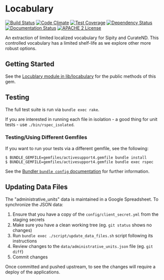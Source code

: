 # Locabulary

[![Build Status](https://travis-ci.org/ndlib/locabulary.png?branch=master)](https://travis-ci.org/ndlib/locabulary)
[![Code Climate](https://codeclimate.com/github/ndlib/locabulary.png)](https://codeclimate.com/github/ndlib/locabulary)
[![Test Coverage](https://codeclimate.com/github/ndlib/locabulary/badges/coverage.svg)](https://codeclimate.com/github/ndlib/locabulary)
[![Dependency Status](https://gemnasium.com/ndlib/locabulary.svg)](https://gemnasium.com/ndlib/locabulary)
[![Documentation Status](http://inch-ci.org/github/ndlib/locabulary.svg?branch=master)](http://inch-ci.org/github/ndlib/locabulary)
[![APACHE 2 License](http://img.shields.io/badge/APACHE2-license-blue.svg)](./LICENSE)

An extraction of limited localized vocabulary for Sipity and CurateND.
This controlled vocabulary has a limited shelf-life as we explore other more
robust options.

## Getting Started

See the [Locublary module in lib/locabulary](/lib/locabulary.rb) for the public methods of this gem.

## Testing

The full test suite is run via `bundle exec rake`.

If you are interested in running each file in isolation - a good thing for unit tests - use `./bin/rspec_isolated`.

### Testing/Using Different Gemfiles

If you want to run your tests via a different gemfile, see the following:

```console
$ BUNDLE_GEMFILE=gemfiles/activesupport4.gemfile bundle install
$ BUNDLE_GEMFILE=gemfiles/activesupport4.gemfile bundle exec rspec
```

See the [Bundler `bundle config` documentation](https://bundler.io/v1.16/bundle_config.html) for further information.

## Updating Data Files

The "administrative_units" data is maintained in a Google Spreadsheet. To synchronize the JSON data:

1. Ensure that you have a copy of the `config/client_secret.yml` from the staging secrets
2. Make sure you have a clean working tree (eg. `git status` shows no changes)
3. Run `bundle exec ./script/update_data_files.sh` script following its instructions
4. Review changes to the `data/administrative_units.json` file (eg. `git diff`)
5. Commit changes

Once committed and pushed upstream, to see the changes will require a deploy of the applications.
